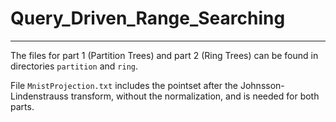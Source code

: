 # Query_Driven_Range_Searching

---

The files for part 1 (Partition Trees) and part 2 (Ring Trees) can be found in directories `partition` and `ring`.

File `MnistProjection.txt` includes the pointset after the Johnsson-Lindenstrauss transform, without the normalization, and is needed for both parts.
